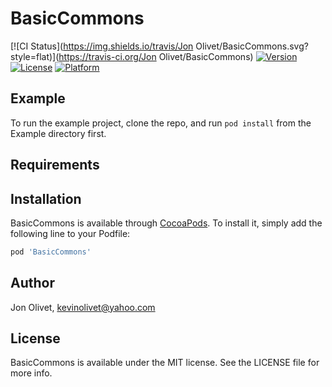# BasicCommons

[![CI Status](https://img.shields.io/travis/Jon Olivet/BasicCommons.svg?style=flat)](https://travis-ci.org/Jon Olivet/BasicCommons)
[![Version](https://img.shields.io/cocoapods/v/BasicCommons.svg?style=flat)](https://cocoapods.org/pods/BasicCommons)
[![License](https://img.shields.io/cocoapods/l/BasicCommons.svg?style=flat)](https://cocoapods.org/pods/BasicCommons)
[![Platform](https://img.shields.io/cocoapods/p/BasicCommons.svg?style=flat)](https://cocoapods.org/pods/BasicCommons)

## Example

To run the example project, clone the repo, and run `pod install` from the Example directory first.

## Requirements

## Installation

BasicCommons is available through [CocoaPods](https://cocoapods.org). To install
it, simply add the following line to your Podfile:

```ruby
pod 'BasicCommons'
```

## Author

Jon Olivet, kevinolivet@yahoo.com

## License

BasicCommons is available under the MIT license. See the LICENSE file for more info.
